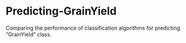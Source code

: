 # Predicting-GrainYield
Comparing the performance of classification algorithms for predicting “GrainYield” class.
